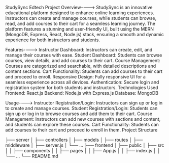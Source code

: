 StudySync Edtech Project
Overview---->
StudySync is an innovative educational platform designed to enhance online learning experiences. Instructors can create and manage courses, while students can browse, read, and add courses to their cart for a seamless learning journey. The platform features a stunning and user-friendly UI, built using the MERN (MongoDB, Express, React, Node.js) stack, ensuring a smooth and dynamic experience for both instructors and students.


Features---->
Instructor Dashboard: Instructors can create, edit, and manage their courses with ease.
Student Dashboard: Students can browse courses, view details, and add courses to their cart.
Course Management: Courses are categorized and searchable, with detailed descriptions and content sections.
Cart Functionality: Students can add courses to their cart and proceed to enroll.
Responsive Design: Fully responsive UI for a seamless experience across all devices.
Authentication: Secure login and registration system for both students and instructors.
Technologies Used
Frontend: React.js
Backend: Node.js with Express.js
Database: MongoDB


Usage---->
Instructor Registration/Login: Instructors can sign up or log in to create and manage courses.
Student Registration/Login: Students can sign up or log in to browse courses and add them to their cart.
Course Management: Instructors can add new courses with sections and content, and students can explore these courses.
Cart Functionality: Students can add courses to their cart and proceed to enroll in them.
Project Structure

├── server
│   ├── controllers
│   ├── models
│   ├── routes
│   ├── middleware
│   ├── server.js
│   └── ...
├── frontend
│   ├── public
│   ├── src
│   │   ├── components
│   │   ├── pages
│   │   ├── App.js
│   │   ├── index.js
│   │   └── ...
└── README.md
